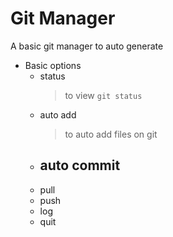 # Git Manager 
A basic git manager to auto generate 

* Basic options 
  - status
    > to view `git status`
  - auto add
    > to auto add files on git 
  - auto commit
    - 
  - pull
  - push
  - log
  - quit
